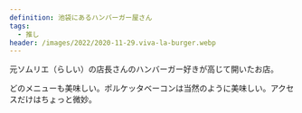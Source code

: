```yaml
---
definition: 池袋にあるハンバーガー屋さん
tags:
  - 推し
header: /images/2022/2020-11-29.viva-la-burger.webp
---
```


元ソムリエ（らしい）の店長さんのハンバーガー好きが高じて開いたお店。

どのメニューも美味しい。ポルケッタベーコンは当然のように美味しい。アクセスだけはちょっと微妙。
